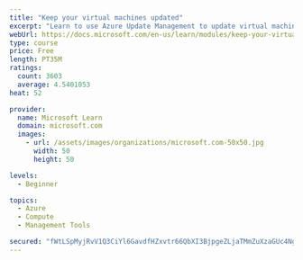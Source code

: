 ```yaml
---
title: "Keep your virtual machines updated"
excerpt: "Learn to use Azure Update Management to update virtual machines, verify agent connectivity, and use Azure Log Analytics in your cloud environment."
webUrl: https://docs.microsoft.com/en-us/learn/modules/keep-your-virtual-machines-updated/
type: course
price: Free
length: PT35M
ratings:
  count: 3603
  average: 4.5401053
heat: 52

provider:
  name: Microsoft Learn
  domain: microsoft.com
  images:
    - url: /assets/images/organizations/microsoft.com-50x50.jpg
      width: 50
      height: 50

levels:
  - Beginner

topics:
  - Azure
  - Compute
  - Management Tools

secured: "fWtLSpMyjRvV1Q3CiYl6GavdfHZxvtr66QbXI3BjpgeZLjaTMmZuXzaGUc4Ng/0ysQx+SQDmtWsTF0JUL4awFxMIbdNjymfGVLBJjgsk7IFUxdGrK90tv9XmLzAOmtaDebJ/6DePwd2GKmSgXIJBXou6i1bsKRXRlE4dx1R7mP0t9T/3JqBAB/tg5NxI8sR5dIz5lZj4v0LTfN5a8xQU5eRiTEdTMpDsqvQ8VS/GuP7AykyUxtBezxhrH37L09Z1nLuCqZt/iHDOduzgQYdHmvMnbf1W7wCYDlmBKf0pGSzuYmvQKxvsroFzycsCHv9kQk9og7MciCY5IfWYxypLkGojZzIQGjCeSXTZiG80G3mn2N5xrV8vvuEO6ylLG+Hz7KMRKk+GrcRy/78lVoj/McC7hIpltmham3WLqkfBdM4=;i0xf3mcU9SDV7dMHbt/GSQ=="
---
```


